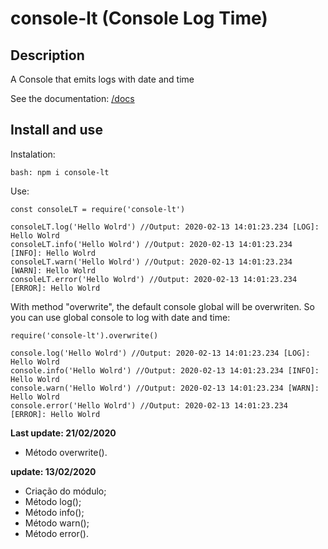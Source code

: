 # console-lt (Console Log Time)

## Description

A Console that emits logs with date and time

See the documentation: [/docs](https://leydev.github.io/console-tl/)

## Install and use

Instalation:   
```
bash: npm i console-lt
```
Use:   
```
const consoleLT = require('console-lt')

consoleLT.log('Hello Wolrd') //Output: 2020-02-13 14:01:23.234 [LOG]: Hello Wolrd
consoleLT.info('Hello Wolrd') //Output: 2020-02-13 14:01:23.234 [INFO]: Hello Wolrd
consoleLT.warn('Hello Wolrd') //Output: 2020-02-13 14:01:23.234 [WARN]: Hello Wolrd
consoleLT.error('Hello Wolrd') //Output: 2020-02-13 14:01:23.234 [ERROR]: Hello Wolrd
```

With method "overwrite", the default console global will be overwriten. So you can use global console to log with date and time:   

```
require('console-lt').overwrite()

console.log('Hello Wolrd') //Output: 2020-02-13 14:01:23.234 [LOG]: Hello Wolrd
console.info('Hello Wolrd') //Output: 2020-02-13 14:01:23.234 [INFO]: Hello Wolrd
console.warn('Hello Wolrd') //Output: 2020-02-13 14:01:23.234 [WARN]: Hello Wolrd
console.error('Hello Wolrd') //Output: 2020-02-13 14:01:23.234 [ERROR]: Hello Wolrd
```

**Last update: 21/02/2020**  
- Método overwrite().

**update: 13/02/2020**  
- Criação do módulo;
- Método log();
- Método info();
- Método warn();
- Método error().